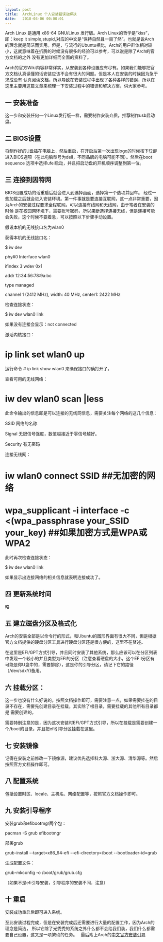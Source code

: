 ```yaml
---
layout: post
title:  ArchLinux 个人安装错误及解决
date:   2018-04-06 00:00:01
---
```


Arch Linux 是通用 x86-64 GNU/Linux 发行版。Arch Linux的哲学是“kiss”，即：keep it simple,stupid,对应的中文是“保持自然且一目了然”。也就是说Arch
的理念就是简洁而实用。但是，与流行的Ubuntu相比，Arch的用户群体相对较小，这就意味着在折腾的时候没有很多的经验可以参考，可以说是除了Arch的官方文档的之外
没有更加详细而全面的资料了。

Arch的官方Wiki内容非常详实，从安装到各种设置应有尽有。如果我们能够把官方文档认真读懂的话安装应该不会有很大的问题。但是本人在安装的时候因为急于求成没有
认真阅读文档，所以导致在安装过程中出现了各种各样的错误，所以在这里主要用这篇文章来梳理一下安装过程中的错误和解决方案，供大家参考。

## 一 安装准备

这一步和安装任何一个Linux发行版一样，需要制作安装介质，推荐制作usb启动盘。

## 二 BIOS设置

将制作好的U盘插在电脑上，然后重启，在开启后第一次出现logo的时候按下f2键进入BIOS选项（在此电脑型号为dell，不同品牌的电脑可能不同）。然后在boot sequence
选项中选择ufei启动，并且把启动盘的开机顺序调整到第一位。

## 三 连接到因特网

BIOS设置成功的话重启后就会进入到选择画面，选择第一个选项并回车。
经过一些加载之后就会进入安装环境。第一件事就是要连接互联网，这一点非常重要，因为Arch的安装过程要求全程联网。可以连接有线网和无线网，由于笔者在安装的时候
是在校园网环境下，需要账号密码，所以果断选择连接无线，但是连接可能会失败，这个时候不要着急，可以按照以下步骤手动设置。

假设本机的无线接口名为wlan0

获得本机的无线接口名：

  $ iw dev

  phy#0 Interface wlan0

  ifindex 3 wdev 0x1

  addr 12:34:56:78:9a:bc

  type managed

  channel 1 (2412 MHz), width: 40 MHz, center1: 2422 MHz

检查连接状态：

  $ iw dev wlan0 link

如果没有连接会显示：not connected

激活内核接口：

  # ip link set wlan0 up

运行命令 # ip link show wlan0
来确保接口的确打开了。

查看可用的无线网络：

  # iw dev wlan0 scan |less

此命令输出的信息即是可以连接的无线网信息，需要关注每个网络的这几个信息：

SSID 网络的名称

Signal 无限信号强度，数值越接近于零信号越好。

Security 有无密码

连接无线网：

  # iw wlan0 connect SSID  ##无加密的网络

  # wpa_supplicant -i interface -c <(wpa_passphrase your_SSID your_key)  ##如果加密方式是WPA或WPA2

此时再次检查连接状态：

  $ iw dev wlan0 link

如果显示出连接网络的相关信息就表明连接成功了。

## 四 更新系统时间

略

## 五 建立磁盘分区及格式化

Arch的安装全部是以命令行的形式，和Ubuntu的图形界面有很大不同，但是根据官方文档提供的硬盘分区工具进行硬盘分区还是很方便的，这里不在赘述。

在这里是EFI/GPT方式引导，并且同时安装了其他系统，那么应该可以在分区列表中发现一个较小的并且类型为EFI的分区（注意查看硬盘的大小，这个EF
I分区有可能是你U盘中的，需要排除），这是你的引导分区，请记下它的路径（/dev/sdxY)备用。

## 六 挂载分区：

这一步也没有什么好说的，按照文档操作即可，需要注意一点，如果需要挂在的目录不存在，需要先创建目录在挂载。其实除了根目录，需要挂载的其他所有目录都是
需要创建的。

需要特别注意的是，因为这次安装时EFI/GPT方式引导，所以在挂载是需要创建一个/boot的目录，并且把efi引导分区挂载在这里。

## 七 安装镜像

记得在安装之前修改一下镜像源，建议优先选择科大源、浙大源、清华源等。然后按照官方文档操作即可。

## 八 配置系统

包括设置时区、locale、主机名、网络配置等，按照官方文档操作即可。

## 九 安装引导程序

安装grub和efibootmgr两个包：

  pacman -S grub efibootmgr

部署grub

  grub-install --target=x86_64-efi --efi-directory=/boot --bootloader-id=grub

生成配置文件：

  grub-mkconfig -o /boot/grub/grub.cfg

（如果不是efi引导安装，引导程序的安装不同，注意）

## 十 重启

安装成功重启后即可进入系统。

至此安装过程完成，但是在安装完成后还需要进行大量的配置工作，因为Arch的理念是简洁，
所以它除了光秃秃的系统之外什么都不会给我们装，我们什么都需要自己设置，这又是一项繁琐的任务。
  
最后附上Arch的[中文官方安装引导](https://wiki.archlinux.org/index.php/Installation_guide_(简体中文))
